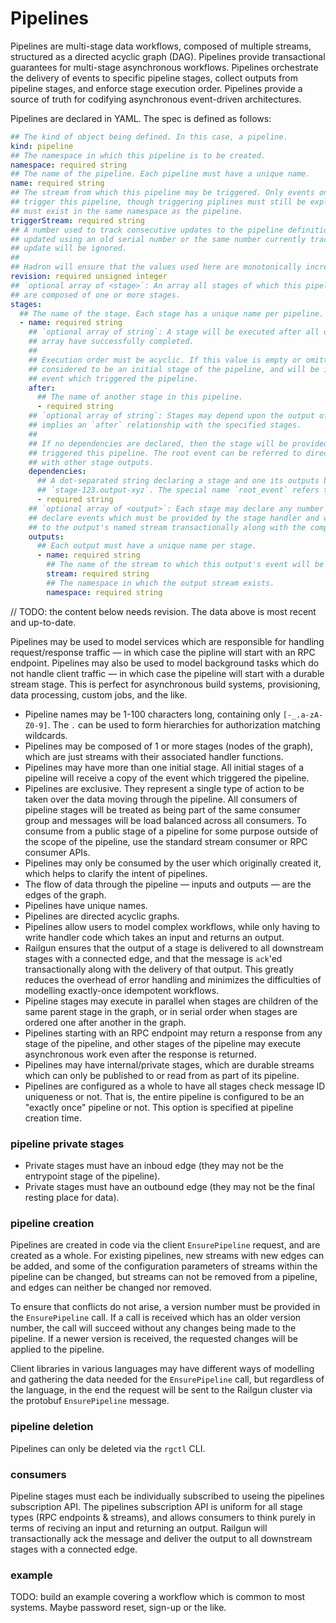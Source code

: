 Pipelines
=========
Pipelines are multi-stage data workflows, composed of multiple streams, structured as a directed acyclic graph (DAG). Pipelines provide transactional guarantees for multi-stage asynchronous workflows. Pipelines orchestrate the delivery of events to specific pipeline stages, collect outputs from pipeline stages, and enforce stage execution order. Pipelines provide a source of truth for codifying asynchronous event-driven architectures.

Pipelines are declared in YAML. The spec is defined as follows:

```yaml
## The kind of object being defined. In this case, a pipeline.
kind: pipeline
## The namespace in which this pipeline is to be created.
namespace: required string
## The name of the pipeline. Each pipeline must have a unique name.
name: required string
## The stream from which this pipeline may be triggered. Only events on this stream may be used to
## trigger this pipeline, though triggering piplines must still be explicit. The trigger stream
## must exist in the same namespace as the pipeline.
triggerStream: required string
## A number used to track consecutive updates to the pipeline definition. If the pipeline is
## updated using an old serial number or the same number currently tracked by Hadron, then the
## update will be ignored.
##
## Hadron will ensure that the values used here are monotonically increasing.
revision: required unsigned integer
## `optional array of <stage>`: An array all stages of which this pipeline is composed. Pipelines
## are composed of one or more stages.
stages:
  ## The name of the stage. Each stage has a unique name per pipeline.
  - name: required string
    ## `optional array of string`: A stage will be executed after all of the stages in its `after`
    ## array have successfully completed.
    ##
    ## Execution order must be acyclic. If this value is empty or omitted, then this stage is
    ## considered to be an initial stage of the pipeline, and will be invoked with a copy of the
    ## event which triggered the pipeline.
    after:
      ## The name of another stage in this pipeline.
      - required string
    ## `optional array of string`: Stages may depend upon the output of earlier stages, which also
    ## implies an `after` relationship with the specified stages.
    ##
    ## If no dependencies are declared, then the stage will be provided with the root event which
    ## triggered this pipeline. The root event can be referred to directly as `root_event` along
    ## with other stage outputs.
    dependencies:
      ## A dot-separated string declaring a stage and one its outputs by name. E.G.,
      ## `stage-123.output-xyz`. The special name `root_event` refers to the root event.
      - required string
    ## `optional array of <output>`: Each stage may declare any number of outputs. Outputs
    ## declare events which must be provided by the stage handler and which will be published
    ## to the output's named stream transactionally along with the completion of the stage.
    outputs:
      ## Each output must have a unique name per stage.
      - name: required string
        ## The name of the stream to which this output's event will be published.
        stream: required string
        ## The namespace in which the output stream exists.
        namespace: required string
```

// TODO: the content below needs revision. The data above is most recent and up-to-date.


Pipelines may be used to model services which are responsible for handling request/response traffic — in which case the pipline will start with an RPC endpoint. Pipelines may also be used to model background tasks which do not handle client traffic — in which case the pipeline will start with a durable stream stage. This is perfect for asynchronous build systems, provisioning, data processing, custom jobs, and the like.

- Pipeline names may be 1-100 characters long, containing only `[-_.a-zA-Z0-9]`. The `.` can be used to form hierarchies for authorization matching wildcards.
- Pipelines may be composed of 1 or more stages (nodes of the graph), which are just streams with their associated handler functions.
- Pipelines may have more than one initial stage. All initial stages of a pipeline will receive a copy of the event which triggered the pipeline.
- Pipelines are exclusive. They represent a single type of action to be taken over the data moving through the pipeline. All consumers of pipeline stages will be treated as being part of the same consumer group and messages will be load balanced across all consumers. To consume from a public stage of a pipeline for some purpose outside of the scope of the pipeline, use the standard stream consumer or RPC consumer APIs.
- Pipelines may only be consumed by the user which originally created it, which helps to clarify the intent of pipelines.
- The flow of data through the pipeline — inputs and outputs — are the edges of the graph.
- Pipelines have unique names.
- Pipelines are directed acyclic graphs.
- Pipelines allow users to model complex workflows, while only having to write handler code which takes an input and returns an output.
- Railgun ensures that the output of a stage is delivered to all downstream stages with a connected edge, and that the message is `ack`'ed transactionally along with the delivery of that output. This greatly reduces the overhead of error handling and minimizes the difficulties of modelling exactly-once idempotent workflows.
- Pipeline stages may execute in parallel when stages are children of the same parent stage in the graph, or in serial order when stages are ordered one after another in the graph.
- Pipelines starting with an RPC endpoint may return a response from any stage of the pipeline, and other stages of the pipeline may execute asynchronous work even after the response is returned.
- Pipelines may have internal/private stages, which are durable streams which can only be published to or read from as part of its pipeline.
- Pipelines are configured as a whole to have all stages check message ID uniqueness or not. That is, the entire pipeline is configured to be an "exactly once" pipeline or not. This option is specified at pipeline creation time.

### pipeline private stages
- Private stages must have an inboud edge (they may not be the entrypoint stage of the pipeline).
- Private stages must have an outbound edge (they may not be the final resting place for data).

### pipeline creation
Pipelines are created in code via the client `EnsurePipeline` request, and are created as a whole. For existing pipelines, new streams with new edges can be added, and some of the configuration parameters of streams within the pipeline can be changed, but streams can not be removed from a pipeline, and edges can neither be changed nor removed.

To ensure that conflicts do not arise, a version number must be provided in the `EnsurePipeline` call. If a call is received which has an older version number, the call will succeed without any changes being made to the pipeline. If a newer version is received, the requested changes will be applied to the pipeline.

Client libraries in various languages may have different ways of modelling and gathering the data needed for the `EnsurePipeline` call, but regardless of the language, in the end the request will be sent to the Railgun cluster via the protobuf `EnsurePipeline` message.

### pipeline deletion
Pipelines can only be deleted via the `rgctl` CLI.

### consumers
Pipeline stages must each be individually subscribed to useing the pipelines subscription API. The pipelines subscription API is uniform for all stage types (RPC endpoints & streams), and allows consumers to think purely in terms of reciving an input and returning an output. Railgun will transactionally ack the message and deliver the output to all downstream stages with a connected edge.

### example
TODO: build an example covering a workflow which is common to most systems. Maybe password reset, sign-up or the like.
